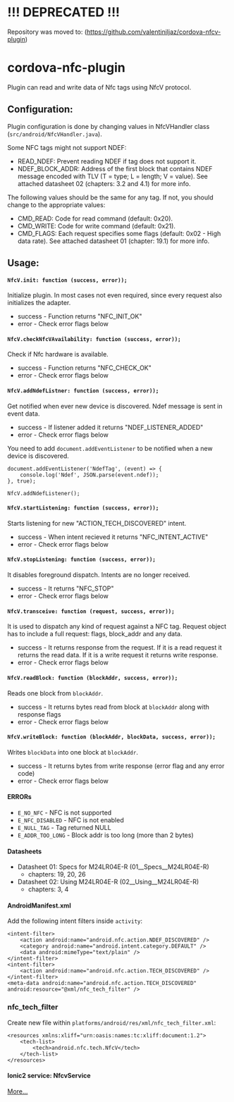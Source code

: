 #  !!! DEPRECATED !!!

Repository was moved to: (https://github.com/valentiniljaz/cordova-nfcv-plugin)





# cordova-nfc-plugin

Plugin can read and write data of Nfc tags using NfcV protocol.

Configuration:
----------------------------------------------------
Plugin configuration is done by changing values in NfcVHandler class (`src/android/NfcVHandler.java`).

Some NFC tags might not support NDEF:

* READ_NDEF: Prevent reading NDEF if tag does not support it.
* NDEF_BLOCK_ADDR: Address of the first block that contains NDEF message encoded with TLV (T = type; L = length; V = value). See attached datasheet 02 (chapters: 3.2 and 4.1) for more info.

The following values should be the same for any tag. If not, you should change to the appropriate values:

* CMD_READ: Code for read command (default: 0x20).
* CMD_WRITE: Code for write command (default: 0x21).
* CMD_FLAGS: Each request specifies some flags (default: 0x02 - High data rate). See attached datasheet 01 (chapter: 19.1) for more info.


Usage:
----------------------------------------------------

#### `NfcV.init: function (success, error));`

Initialize plugin. In most cases not even required, since every request also initializes the adapter.

* success - Function returns "NFC_INIT_OK"
* error - Check error flags below


#### `NfcV.checkNfcVAvailability: function (success, error));`

Check if Nfc hardware is available.

* success - Function returns "NFC_CHECK_OK"
* error - Check error flags below

#### `NfcV.addNdefListner: function (success, error));`

Get notified when ever new device is discovered. Ndef message is sent in event data.

* success - If listener added it returns "NDEF_LISTENER_ADDED"
* error - Check error flags below

You need to add `document.addEventListener` to be notified when a new device is discovered.

```
document.addEventListener('NdefTag', (event) => {
    console.log('Ndef', JSON.parse(event.ndef));
}, true);

NfcV.addNdefListener();
```

#### `NfcV.startListening: function (success, error));`

Starts listening for new "ACTION_TECH_DISCOVERED" intent.

* success - When intent recieved it returns "NFC_INTENT_ACTIVE"
* error - Check error flags below


#### `NfcV.stopListening: function (success, error));`

It disables foreground dispatch. Intents are no longer received.

* success - It returns "NFC_STOP"
* error - Check error flags below

#### `NfcV.transceive: function (request, success, error));`

It is used to dispatch any kind of request against a NFC tag. Request object has to include a full request: flags, block_addr and any data.

* success - It returns response from the request. If it is a read request it returns the read data. If it is a write request it returns write response.
* error - Check error flags below


#### `NfcV.readBlock: function (blockAddr, success, error));`

Reads one block from `blockAddr`.

* success - It returns bytes read from block at `blockAddr` along with response flags
* error - Check error flags below


#### `NfcV.writeBlock: function (blockAddr, blockData, success, error));`

Writes `blockData` into one block at `blockAddr`.

* success - It returns bytes from write response (error flag and any error code)
* error - Check error flags below


#### ERRORs

* `E_NO_NFC` - NFC is not supported
* `E_NFC_DISABLED` - NFC is not enabled
* `E_NULL_TAG` - Tag returned NULL
* `E_ADDR_TOO_LONG` - Block addr is too long (more than 2 bytes)

#### Datasheets

* Datasheet 01: Specs for M24LR04E-R (01__Specs__M24LR04E-R)
	- chapters: 19, 20, 26
* Datasheet 02: Using M24LR04E-R (02__Using__M24LR04E-R)
	- chapters: 3, 4

#### AndroidManifest.xml

Add the following intent filters inside `activity`:

```
<intent-filter>
    <action android:name="android.nfc.action.NDEF_DISCOVERED" />
    <category android:name="android.intent.category.DEFAULT" />
    <data android:mimeType="text/plain" />
</intent-filter>
<intent-filter>
    <action android:name="android.nfc.action.TECH_DISCOVERED" />
</intent-filter>
<meta-data android:name="android.nfc.action.TECH_DISCOVERED" android:resource="@xml/nfc_tech_filter" />
```
### nfc_tech_filter

Create new file within `platforms/android/res/xml/nfc_tech_filter.xml`:

```
<resources xmlns:xliff="urn:oasis:names:tc:xliff:document:1.2">
    <tech-list>
        <tech>android.nfc.tech.NfcV</tech>
    </tech-list>
</resources>
```

#### Ionic2 service: NfcvService

[More...](./ionic2/readme.md)